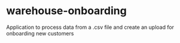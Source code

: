 # warehouse-onboarding
Application to process data from a .csv file and create an upload for onboarding new customers
